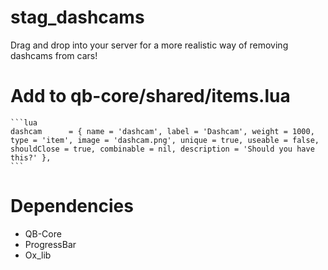 # stag_dashcams

Drag and drop into your server for a more realistic way of removing dashcams from cars!

# Add to qb-core/shared/items.lua

    ```lua
    dashcam      = { name = 'dashcam', label = 'Dashcam', weight = 1000, type = 'item', image = 'dashcam.png', unique = true, useable = false, shouldClose = true, combinable = nil, description = 'Should you have this?' },
    ```

# Dependencies

- QB-Core
- ProgressBar
- Ox_lib